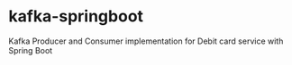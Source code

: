 # kafka-springboot
Kafka Producer and Consumer implementation for Debit card service with Spring Boot
